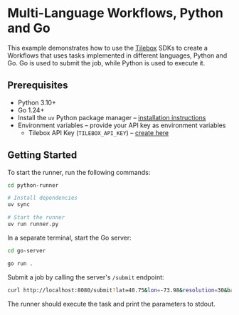 # Multi-Language Workflows, Python and Go

This example demonstrates how to use the [Tilebox](https://tilebox.com) SDKs to create a Workflows that uses tasks implemented in different languages, Python and Go. Go is used to submit the job, while Python is used to execute it.

## Prerequisites

- Python 3.10+
- Go 1.24+
- Install the `uv` Python package manager – [installation instructions](https://docs.astral.sh/uv/)
- Environment variables – provide your API key as environment variables
    - Tilebox API Key (`TILEBOX_API_KEY`) – [create here](https://console.tilebox.com/account/api-keys)

## Getting Started

To start the runner, run the following commands:

```bash
cd python-runner

# Install dependencies
uv sync

# Start the runner
uv run runner.py
```

In a separate terminal, start the Go server:

```bash
cd go-server

go run .
```

Submit a job by calling the server's `/submit` endpoint:

```bash
curl http://localhost:8080/submit?lat=40.75&lon=-73.98&resolution=30&bands[]=489.0,560.6,666.5
```

The runner should execute the task and print the parameters to stdout.
